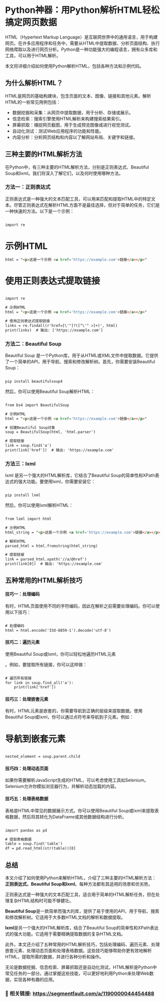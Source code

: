 # Python神器：用Python解析HTML轻松搞定网页数据

HTML（Hypertext Markup Language）是互联网世界中的通用语言，用于构建网页。在许多应用程序和任务中，需要从HTML中提取数据、分析页面结构、执行网络爬取以及进行网页分析。Python是一种功能强大的编程语言，拥有众多库和工具，可以用于HTML解析。

本文将详细介绍如何使用Python解析HTML，包括各种方法和示例代码。

##  为什么解析HTML？
HTML是网页的基础构建块，包含页面的文本、图像、链接和其他元素。解析HTML的一些常见用例包括：

* 数据挖掘和采集：从网页中提取数据，用于分析、存储或展示。
* 信息检索：搜索引擎使用HTML解析来构建搜索结果索引。
* 屏幕抓取：捕捉网页截图，用于生成预览图像或进行视觉测试。
* 自动化测试：测试Web应用程序的功能和性能。
* 内容分析：分析网页结构和内容以了解网站布局、关键字和链接。

  
## 三种主要的HTML解析方法
在Python中，有三种主要的HTML解析方法，分别是正则表达式、Beautiful Soup和lxml。我们将深入了解它们，以及何时使用哪种方法。

### 方法一：正则表达式
正则表达式是一种强大的文本匹配工具，可以用来匹配和提取HTML中的特定文本。尽管正则表达式在解析HTML方面不是最佳选择，但对于简单的任务，它们是一种快速的方法。以下是一个示例：

```bash

import re

```

# 示例HTML

```html
html = "<p>这是一个示例 <a href='https://example.com'>链接</a></p>"
```

# 使用正则表达式提取链接

```html

import re

# 示例HTML
html = "<p>这是一个示例 <a href='https://example.com'>链接</a></p>"

# 使用正则表达式提取链接
links = re.findall(r'href=[\'"]?([^\'" >]+)', html)
print(links)  # 输出: ['https://example.com']

```

### 方法二：Beautiful Soup

Beautiful Soup 是一个Python库，用于从HTML或XML文件中提取数据。它提供了一个简单的API，用于导航、搜索和修改解析树。首先，你需要安装Beautiful Soup：

```bash

pip install beautifulsoup4

```

然后，你可以使用Beautiful Soup解析HTML：

```html

from bs4 import BeautifulSoup

# 示例HTML
html = "<p>这是一个示例 <a href='https://example.com'>链接</a></p>"

# 创建Beautiful Soup对象
soup = BeautifulSoup(html, 'html.parser')

# 提取链接
link = soup.find('a')
print(link['href'])  # 输出: 'https://example.com'

```


### 方法三：lxml

lxml 是另一个强大的HTML解析库，它结合了Beautiful Soup的简单性和XPath表达式的强大功能。要使用lxml，你需要安装它：

```bash

pip install lxml

```
然后，你可以使用lxml解析HTML：

```html

from lxml import html

# 示例HTML
html_string = "<p>这是一个示例 <a href='https://example.com'>链接</a></p>"

# 解析HTML
parsed_html = html.fromstring(html_string)

# 提取链接
link = parsed_html.xpath('//a/@href')
print(link[0])  # 输出: 'https://example.com'

```

## 五种常用的HTML解析技巧

#### 技巧一：处理编码

有时，HTML页面使用不同的字符编码，因此在解析之前需要处理编码。你可以使用以下技巧：

```html

# 处理编码
html = html.encode('ISO-8859-1').decode('utf-8')

```

#### 技巧二：遍历元素

使用Beautiful Soup或lxml，你可以轻松地遍历HTML元素

。例如，要提取所有链接，你可以这样做：

```html

# 遍历所有链接
for link in soup.find_all('a'):
    print(link['href'])

```

#### 技巧三：处理嵌套元素

有时，HTML元素是嵌套的，你需要导航到正确的层级来提取数据。使用Beautiful Soup或lxml，你可以通过点符号来导航到子元素。例如：

# 导航到嵌套元素
```html

nested_element = soup.parent.child

```

#### 技巧四：处理动态页面

如果你需要解析JavaScript生成的HTML，可以考虑使用工具如Selenium。Selenium允许你模拟浏览器行为，并解析动态加载的内容。

#### 技巧五：处理表格数据

表格是HTML中常见的数据展示方式。你可以使用Beautiful Soup或lxml来提取表格数据，然后将其转化为DataFrame或其他数据结构进行分析。

```html

import pandas as pd

# 提取表格数据
table = soup.find('table')
df = pd.read_html(str(table))[0]

```
## 总结

本文介绍了如何使用Python来解析HTML，介绍了三种主要的HTML解析方法：**正则表达式、Beautiful Soup和lxml**。每种方法都有其适用的场景和优劣势。

正则表达式是一种强大的文本匹配工具，适合用于简单的HTML解析任务，但在处理复杂HTML结构时可能不够健壮。

**Beautiful Soup**是一款简单而强大的库，提供了易于使用的API，用于导航、搜索和修改解析树。它适用于大多数HTML文档的解析和数据提取。

**lxml**是另一个强大的HTML解析库，结合了Beautiful Soup的简单性和XPath表达式的强大功能。它适用于需要精确提取数据的复杂HTML文档。

此外，本文还介绍了五种常用的HTML解析技巧，包括处理编码、遍历元素、处理嵌套元素、处理动态页面和处理表格数据。这些技巧能够帮助你更有效地解析HTML，提取所需的数据，并进行各种分析和操作。

无论是数据挖掘、信息检索、屏幕抓取还是自动化测试，HTML解析是Python中常见任务的一部分。通过掌握这些技能，可以更好地利用Python来处理Web数据，实现各种有趣的应用。


### 🔗 相关链接: https://segmentfault.com/a/1190000044454488
